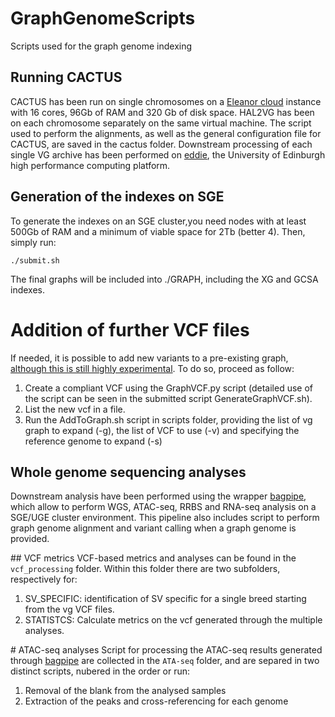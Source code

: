 # GraphGenomeScripts
Scripts used for the graph genome indexing

## Running CACTUS
CACTUS has been run on single chromosomes on a [Eleanor cloud](https://www.ed.ac.uk/information-services/computing/computing-infrastructure/cloud-computing-service) instance with
16 cores, 96Gb of RAM and 320 Gb of disk space. HAL2VG has been on each chromosome separately on the same virtual machine. 
The script used to perform the alignments, as well as the general configuration file for CACTUS, are saved in the cactus folder.
Downstream processing of each single VG archive has been performed on [eddie](https://www.ed.ac.uk/information-services/research-support/research-computing/ecdf/high-performance-computing), the University of Edinburgh high performance computing platform.

## Generation of the indexes on SGE
To generate the indexes on an SGE cluster,you need nodes with at least 500Gb of RAM 
and a minimum of viable space for 2Tb (better 4).
Then, simply run: 

    ./submit.sh

The final graphs will be included into ./GRAPH, including the XG and GCSA indexes.

# Addition of further VCF files
If needed, it is possible to add new variants to a pre-existing graph, [although this is still highly experimental](https://github.com/vgteam/sv-genotyping-paper/issues/6). To do so, proceed as follow:
  1. Create a compliant VCF using the GraphVCF.py script (detailed use of the script can be seen in the submitted script GenerateGraphVCF.sh).
  2. List the new vcf in a file.
  3. Run the AddToGraph.sh script in scripts folder, providing the list of vg graph to expand (-g), the list of VCF to use (-v) and specifying the reference genome to expand (-s)

## Whole genome sequencing analyses
Downstream analysis have been performed using the wrapper [bagpipe](https://bitbucket.org/renzo_tale/bagpipe/src/master/), which allow to perform WGS, ATAC-seq, RRBS and RNA-seq analysis on a SGE/UGE cluster environment. This pipeline also includes script to perform graph genome alignment and variant calling when a graph genome is provided.

## VCF metrics
VCF-based metrics and analyses can be found in the ```vcf_processing``` folder. Within this folder there are two subfolders, respectively for:
1. SV_SPECIFIC: identification of SV specific for a single breed starting from the vg VCF files.
2. STATISTCS: Calculate metrics on the vcf generated through the multiple analyses.

# ATAC-seq analyses
Script for processing the ATAC-seq results generated through [bagpipe](https://bitbucket.org/renzo_tale/bagpipe/src/master/) are collected in the ```ATA-seq``` folder, and are separed in two distinct scripts, nubered in the order or run:
1. Removal of the blank from the analysed samples
2. Extraction of the peaks and cross-referencing for each genome
